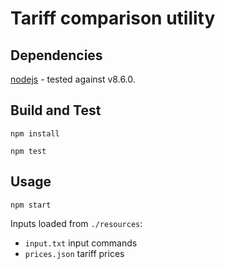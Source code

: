 # Tariff comparison utility

## Dependencies
[nodejs](https://nodejs.org) - tested against v8.6.0.

## Build and Test
```npm install```

```npm test```

## Usage
```npm start```

Inputs loaded from ```./resources```:
 - ```input.txt``` input commands
 - ```prices.json``` tariff prices
